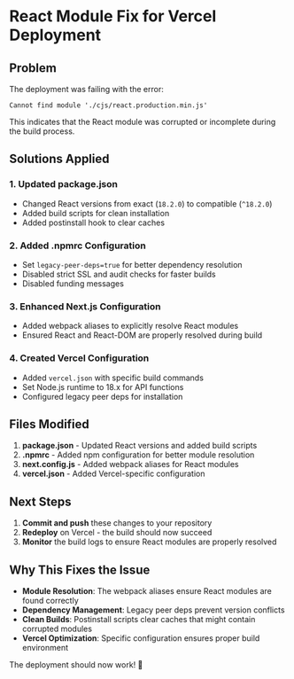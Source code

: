 # React Module Fix for Vercel Deployment

## Problem
The deployment was failing with the error:
```
Cannot find module './cjs/react.production.min.js'
```

This indicates that the React module was corrupted or incomplete during the build process.

## Solutions Applied

### 1. **Updated package.json**
- Changed React versions from exact (`18.2.0`) to compatible (`^18.2.0`)
- Added build scripts for clean installation
- Added postinstall hook to clear caches

### 2. **Added .npmrc Configuration**
- Set `legacy-peer-deps=true` for better dependency resolution
- Disabled strict SSL and audit checks for faster builds
- Disabled funding messages

### 3. **Enhanced Next.js Configuration**
- Added webpack aliases to explicitly resolve React modules
- Ensured React and React-DOM are properly resolved during build

### 4. **Created Vercel Configuration**
- Added `vercel.json` with specific build commands
- Set Node.js runtime to 18.x for API functions
- Configured legacy peer deps for installation

## Files Modified

1. **package.json** - Updated React versions and added build scripts
2. **.npmrc** - Added npm configuration for better module resolution
3. **next.config.js** - Added webpack aliases for React modules
4. **vercel.json** - Added Vercel-specific configuration

## Next Steps

1. **Commit and push** these changes to your repository
2. **Redeploy** on Vercel - the build should now succeed
3. **Monitor** the build logs to ensure React modules are properly resolved

## Why This Fixes the Issue

- **Module Resolution**: The webpack aliases ensure React modules are found correctly
- **Dependency Management**: Legacy peer deps prevent version conflicts
- **Clean Builds**: Postinstall scripts clear caches that might contain corrupted modules
- **Vercel Optimization**: Specific configuration ensures proper build environment

The deployment should now work! 🚀
